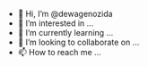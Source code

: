 - 👋 Hi, I’m @dewagenozida
- 👀 I’m interested in ...
- 🌱 I’m currently learning ...
- 💞️ I’m looking to collaborate on ...
- 📫 How to reach me ...

<!---
dewagenozida/dewagenozida is a ✨ special ✨ repository because its `README.md` (this file) appears on your GitHub profile.
You can click the Preview link to take a look at your changes.
--->
